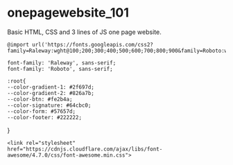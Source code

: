 # onepagewebsite_101
Basic HTML, CSS and 3 lines of JS one page website.

<!-- Fonts -->

    @import url('https://fonts.googleapis.com/css2?family=Raleway:wght@100;200;300;400;500;600;700;800;900&family=Roboto:wght@100;300;400;500;700;900&display=swap');

    font-family: 'Raleway', sans-serif;
    font-family: 'Roboto', sans-serif;

<!-- Colors -->

    :root{
    --color-gradient-1: #2f697d;
    --color-gradient-2: #826a7b;
    --color-btn: #fe2b4a;
    --color-signature: #64cbc0;
    --color-form: #57657d;
    --color-footer: #222222;
}

<!-- fontAwsome -->

    <link rel="stylesheet" href="https://cdnjs.cloudflare.com/ajax/libs/font-awesome/4.7.0/css/font-awesome.min.css">
